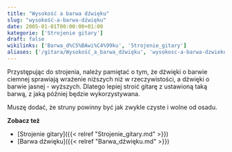 ```yaml
---
title: "Wysokość a barwa dźwięku"
slug: "wysokość-a-barwa-dźwięku"
date: 2005-01-01T00:00:00+01:00
kategorie: ['Strojenie gitary']
draft: false
wikilinks: ['Barwa_d%C5%BAwi%C4%99ku', 'Strojenie_gitary']
aliases: ['/gitara/Wysokość_a_barwa_dźwięku', 'wysokosc-a-barwa-dzwieku']
---
```

Przystępując do strojenia, należy pamiętać o tym, że dźwięki o barwie
ciemnej sprawiają wrażenie niższych niż w rzeczywistości, a dźwięki o
barwie jasnej - wyższych. Dlatego lepiej stroić gitarę z ustawioną taką
barwą, z jaką później będzie wykorzystywana.

Muszę dodać, że struny powinny być jak zwykle czyste i wolne od osadu.

**Zobacz też**

  - [Strojenie gitary]({{< relref "Strojenie_gitary.md" >}})
  - [Barwa dźwięku]({{< relref "Barwa_dźwięku.md" >}})

